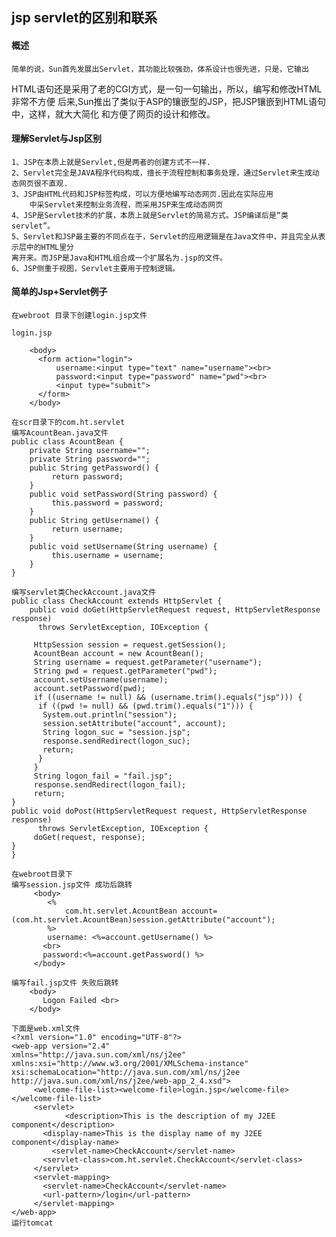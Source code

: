 ## jsp servlet的区别和联系

#### 概述
    简单的说，Sun首先发展出Servlet，其功能比较强劲，体系设计也很先进，只是，它输出
 HTML语句还是采用了老的CGI方式，是一句一句输出，所以，编写和修改HTML非常不方便
    后来,Sun推出了类似于ASP的镶嵌型的JSP，把JSP镶嵌到HTML语句中，这样，就大大简化
    和方便了网页的设计和修改。
   
    
#### 理解Servlet与Jsp区别    
    1、JSP在本质上就是Servlet,但是两者的创建方式不一样.
    2、Servlet完全是JAVA程序代码构成，擅长于流程控制和事务处理，通过Servlet来生成动态网页很不直观.
    3、JSP由HTML代码和JSP标签构成，可以方便地编写动态网页.因此在实际应用
        中采Servlet来控制业务流程，而采用JSP来生成动态网页
    4、JSP是Servlet技术的扩展，本质上就是Servlet的简易方式。JSP编译后是“类servlet”。
    5、Servlet和JSP最主要的不同点在于，Servlet的应用逻辑是在Java文件中，并且完全从表示层中的HTML里分
    离开来。而JSP是Java和HTML组合成一个扩展名为.jsp的文件。
    6、JSP侧重于视图，Servlet主要用于控制逻辑。
#### 简单的Jsp+Servlet例子
    在webroot 目录下创建login.jsp文件
```
login.jsp

    <body>
      <form action="login">
          username:<input type="text" name="username"><br>
          password:<input type="password" name="pwd"><br>
          <input type="submit"> 
      </form>
    </body>

在scr目录下的com.ht.servlet
编写AcountBean.java文件
public class AcountBean {
    private String username="";
    private String password="";
    public String getPassword() {
         return password;
    }
    public void setPassword(String password) {
         this.password = password;
    }
    public String getUsername() {
         return username;
    }
    public void setUsername(String username) {
         this.username = username;
    }
}

编写servlet类CheckAccount.java文件
public class CheckAccount extends HttpServlet {
    public void doGet(HttpServletRequest request, HttpServletResponse response)
      throws ServletException, IOException {
      
     HttpSession session = request.getSession();
     AcountBean account = new AcountBean();
     String username = request.getParameter("username");
     String pwd = request.getParameter("pwd");
     account.setUsername(username);
     account.setPassword(pwd);
     if ((username != null) && (username.trim().equals("jsp"))) {
      if ((pwd != null) && (pwd.trim().equals("1"))) {
       System.out.println("session");
       session.setAttribute("account", account);
       String logon_suc = "session.jsp";
       response.sendRedirect(logon_suc);
       return;
      }
     }
     String logon_fail = "fail.jsp";
     response.sendRedirect(logon_fail);
     return;
}
public void doPost(HttpServletRequest request, HttpServletResponse response)
      throws ServletException, IOException {
     doGet(request, response);
}
}

在webroot目录下
编写session.jsp文件 成功后跳转
     <body>
        <%
            com.ht.servlet.AcountBean account=(com.ht.servlet.AcountBean)session.getAttribute("account");
        %>
        username: <%=account.getUsername() %>
       <br>
       password:<%=account.getPassword() %>
     </body>

编写fail.jsp文件 失败后跳转
    <body>
       Logon Failed <br>
    </body>

下面是web.xml文件
<?xml version="1.0" encoding="UTF-8"?>
<web-app version="2.4" 
xmlns="http://java.sun.com/xml/ns/j2ee" 
xmlns:xsi="http://www.w3.org/2001/XMLSchema-instance" 
xsi:schemaLocation="http://java.sun.com/xml/ns/j2ee 
http://java.sun.com/xml/ns/j2ee/web-app_2_4.xsd">
     <welcome-file-list><welcome-file>login.jsp</welcome-file></welcome-file-list>
     <servlet>
            <description>This is the description of my J2EE component</description>
       <display-name>This is the display name of my J2EE component</display-name>
         <servlet-name>CheckAccount</servlet-name>
       <servlet-class>com.ht.servlet.CheckAccount</servlet-class>
     </servlet>
     <servlet-mapping>
       <servlet-name>CheckAccount</servlet-name>
       <url-pattern>/login</url-pattern>
     </servlet-mapping>
</web-app>
运行tomcat
```
